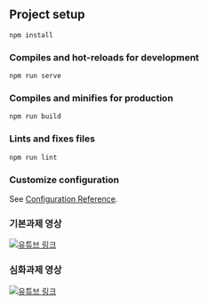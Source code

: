 ## Project setup
```
npm install
```

### Compiles and hot-reloads for development
```
npm run serve
```

### Compiles and minifies for production
```
npm run build
```

### Lints and fixes files
```
npm run lint
```

### Customize configuration
See [Configuration Reference](https://cli.vuejs.org/config/).

### 기본과제 영상
 [![유튜브 링크]()](https://www.youtube.com/watch?v=x-VeXsorT-I)
 
 
### 심화과제 영상
 [![유튜브 링크]()](https://www.youtube.com/watch?v=f2Sxu4tkAZc)
 

